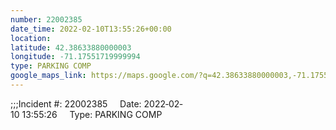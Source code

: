 ```yaml
---
number: 22002385
date_time: 2022-02-10T13:55:26+00:00
location: 
latitude: 42.38633880000003
longitude: -71.17551719999994
type: PARKING COMP
google_maps_link: https://maps.google.com/?q=42.38633880000003,-71.17551719999994
---
```


;;;Incident #: 22002385     Date: 2022‐02‐10 13:55:26     Type: PARKING COMP
